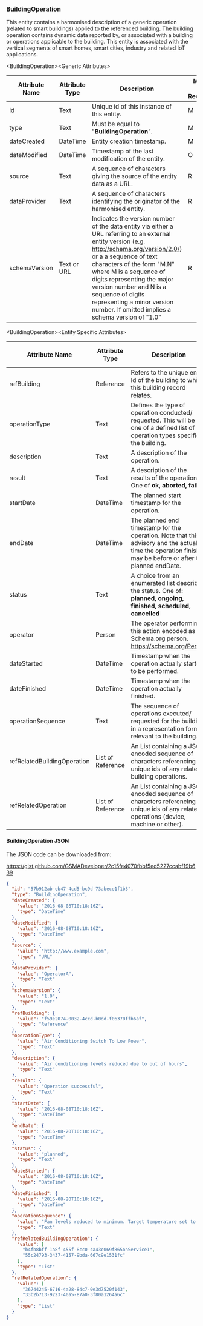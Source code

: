 ### BuildingOperation

This entity contains a harmonised description of a generic operation (related to
smart buildings) applied to the referenced building. The building operation
contains dynamic data reported by, or associated with a building or operations
applicable to the building. This entity is associated with the vertical segments
of smart homes, smart cities, industry and related IoT applications.

&lt;BuildingOperation&gt;&lt;Generic Attributes&gt;

| Attribute Name | Attribute Type | Description                                                                                                                                                                                                                                                                                                                                                                               | Mandatory/ Optional/ Recommended | May be Null |
|----------------|----------------|-------------------------------------------------------------------------------------------------------------------------------------------------------------------------------------------------------------------------------------------------------------------------------------------------------------------------------------------------------------------------------------------|----------------------------------|-------------|
| id             | Text           | Unique id of this instance of this entity.                                                                                                                                                                                                                                                                                                                                                | M                                | N           |
| type           | Text           | Must be equal to "**BuildingOperation**".                                                                                                                                                                                                                                                                                                                                                 | M                                | N           |
| dateCreated    | DateTime       | Entity creation timestamp.                                                                                                                                                                                                                                                                                                                                                                | M                                | N           |
| dateModified   | DateTime       | Timestamp of the last modification of the entity.                                                                                                                                                                                                                                                                                                                                         | O                                | Y           |
| source         | Text           | A sequence of characters giving the source of the entity data as a URL.                                                                                                                                                                                                                                                                                                                   | R                                | Y           |
| dataProvider   | Text           | A sequence of characters identifying the originator of the harmonised entity.                                                                                                                                                                                                                                                                                                             | R                                | Y           |
| schemaVersion  | Text or URL    | Indicates the version number of the data entity via either a URL referring to an external entity version (e.g. http://schema.org/version/2.0/) or a a sequence of text characters of the form "M.N" where M is a sequence of digits representing the major version number and N is a sequence of digits representing a minor version number. If omitted implies a schema version of "1.0" | R                                | Y           |

&lt;BuildingOperation&gt;&lt;Entity Specific Attributes&gt;

| Attribute Name              | Attribute Type    | Description                                                                                                                                                    | Mandatory/ Optional/ Recommended | May be Null |
|-----------------------------|-------------------|----------------------------------------------------------------------------------------------------------------------------------------------------------------|----------------------------------|-------------|
| refBuilding                 | Reference         | Refers to the unique entity Id of the building to which this building record relates.                                                                          | M                                | N           |
| operationType               | Text              | Defines the type of operation conducted/ requested. This will be one of a defined list of operation types specific to the building.                            | R                                | Y           |
| description                 | Text              | A description of the operation.                                                                                                                                | R                                | Y           |
| result                      | Text              | A description of the results of the operation. One of **ok, aborted, failed**                                                                                  | R                                | Y           |
| startDate                   | DateTime          | The planned start timestamp for the operation.                                                                                                                 | M                                | N           |
| endDate                     | DateTime          | The planned end timestamp for the operation. Note that this is advisory and the actual time the operation finishes may be before or after the planned endDate. | M                                | N           |
| status                      | Text              | A choice from an enumerated list describing the status. One of: **planned, ongoing, finished, scheduled, cancelled**                                           | R                                | Y           |
| operator                    | Person            | The operator performing this action encoded as a Schema.org person. <https://schema.org/Person>                                                                | O                                | Y           |
| dateStarted                 | DateTime          | Timestamp when the operation actually started to be performed.                                                                                                 | R                                | Y           |
| dateFinished                | DateTime          | Timestamp when the operation actually finished.                                                                                                                | R                                | Y           |
| operationSequence           | Text              | The sequence of operations executed/ requested for the building in a representation format relevant to the building.                                           | O                                | Y           |
| refRelatedBuildingOperation | List of Reference | An List containing a JSON encoded sequence of characters referencing the unique ids of any related building operations.                                        | O                                | Y           |
| refRelatedOperation         | List of Reference | An List containing a JSON encoded sequence of characters referencing the unique ids of any related operations (device, machine or other).                      | O                                | Y           |

#### BuildingOperation JSON

The JSON code can be downloaded from:

https://gist.github.com/GSMADeveloper/2c15fe4070fbbf5ed5227ccabf19b639
```json
{
  "id": "57b912ab-eb47-4cd5-bc9d-73abece1f1b3",
  "type": "BuildingOperation",
  "dateCreated": {
    "value": "2016-08-08T10:18:16Z",
    "type": "DateTime"
  },
  "dateModified": {
    "value": "2016-08-08T10:18:16Z",
    "type": "DateTime"
  },
  "source": {
    "value": "http://www.example.com",
    "type": "URL"
  },
  "dataProvider": {
    "value": "OperatorA",
    "type": "Text"
  },
  "schemaVersion": {
    "value": "1.0",
    "type": "Text"
  },
  "refBuilding": {
    "value": "f59e2074-0032-4ccd-b0dd-f06370ffb6af",
    "type": "Reference"
  },
  "operationType": {
    "value": "Air Conditioning Switch To Low Power",
    "type": "Text"
  },
  "description": {
    "value": "Air conditioning levels reduced due to out of hours",
    "type": "Text"
  },
  "result": {
    "value": "Operation successful",
    "type": "Text"
  },
  "startDate": {
    "value": "2016-08-08T10:18:16Z",
    "type": "DateTime"
  },
  "endDate": {
    "value": "2016-08-20T10:18:16Z",
    "type": "DateTime"
  },
  "status": {
    "value": "planned",
    "type": "Text"
  },
  "dateStarted": {
    "value": "2016-08-08T10:18:16Z",
    "type": "DateTime"
  },
  "dateFinished": {
    "value": "2016-08-20T10:18:16Z",
    "type": "DateTime"
  },
  "operationSequence": {
    "value": "Fan levels reduced to minimum. Target temperature set to 24 degrees Celsius. ",
    "type": "Text"
  },
  "refRelatedBuildingOperation": {
    "value": [
      "b4fb8bff-1a8f-455f-8cc0-ca43c069f865onService1",
      "55c24793-3437-4157-9bda-667c9e1531fc"
    ],
    "type": "List"
  },
  "refRelatedOperation": {
    "value": [
      "36744245-6716-4a28-84c7-0e3d7520f143",
      "33b2b713-9223-40a5-87a0-3f80a1264a6c"
    ],
    "type": "List"
  }
}
```
